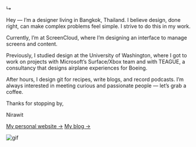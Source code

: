↳

Hey — I’m a designer living in Bangkok, Thailand. I believe design, done right, can make complex problems feel simple. I strive to do this in my work.

Currently, I’m at ScreenCloud, where I’m designing an interface to manage screens and content.

Previously, I studied design at the University of Washington, where I got to work on projects with Microsoft’s Surface/Xbox team and with TEAGUE, a consultancy that designs airplane experiences for Boeing.

After hours, I design git for recipes, write blogs, and record podcasts. I’m always interested in meeting curious and passionate people — let’s grab a coffee.

Thanks for stopping by,

Nirawit

[My personal website →](https://nirawit.me)
[My blog →](https://steakscience.com)

![gif](https://github.com/steakscience/steakscience/raw/master/ghost.gif)
